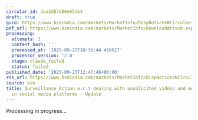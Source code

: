 ```yaml
---
circular_id: daa2d87d80e65db4
draft: true
guid: https://www.bseindia.com/markets/MarketInfo/DispNoticesNCirculars.aspx?Noticeid={D240F2A8-5F69-4AAF-9187-AC0E7C5DDC0C}&noticeno=20250925-44&dt=09/25/2025&icount=44&totcount=65&flag=0
pdf_url: https://www.bseindia.com/markets/MarketInfo/DownloadAttach.aspx?id=20250925-44&attachedId=eb5f63d1-ffe5-451e-b094-bd86cd64fdd4
processing:
  attempts: 1
  content_hash: ''
  processed_at: '2025-09-25T18:36:44.450627'
  processor_version: '2.0'
  stage: claude_failed
  status: failed
published_date: '2025-09-25T12:47:46+00:00'
rss_url: https://www.bseindia.com/markets/MarketInfo/DispNoticesNCirculars.aspx?Noticeid={D240F2A8-5F69-4AAF-9187-AC0E7C5DDC0C}&noticeno=20250925-44&dt=09/25/2025&icount=44&totcount=65&flag=0
source: bse
title: Surveillance Action w.r.t dealing with unsolicited videos and messages circulated
  in social media platforms - Update
---
```


Processing in progress...